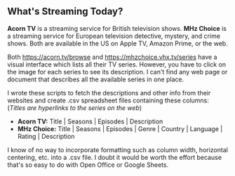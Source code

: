 ## What's Streaming Today?

**Acorn TV** is a streaming service for British television shows.
**MHz Choice** is a streaming service for European television
detective, mystery, and crime shows.  Both are available in the US
on Apple TV, Amazon Prime, or the web.

Both https://acorn.tv/browse and https://mhzchoice.vhx.tv/series
have a visual interface which lists all their TV series. However,
you have to click on the image for each series to see its description.
I can't find any web page or document that describes all the available
series in one place.

I wrote these scripts to fetch the descriptions and other info from
their websites and create .csv spreadsheet files containing these
columns: (*Titles are hyperlinks to the series on the web*)

+ **Acorn TV:** Title | Seasons | Episodes | Description
+ **MHz Choice:** Title | Seasons | Episodes | Genre | Country
| Language | Rating | Description

I know of no way to incorporate formatting such as column width,
horizontal centering, etc. into a .csv file. I doubt it would be
worth the effort because that's so easy to do with Open Office or
Google Sheets.
